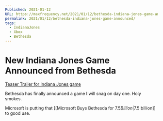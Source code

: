 ```yaml
---
Published: 2021-01-12
URL: https://maxfrequency.net/2021/01/12/bethesda-indiana-jones-game-announced/
permalink: 2021/01/12/bethesda-indiana-jones-game-announced/
tags:
  - IndianaJones
  - Xbox
  - Bethesda
---
```

# New Indiana Jones Game Announced from Bethesda

[Teaser Trailer for Indiana Jones game](https://twitter.com/bethesda/status/1349023307228704770)

Bethesda has finally announced a game I will snag on day one. Holy smokes. 

Microsoft is putting that [[Microsoft Buys Bethesda for $7.5 Billion|$7.5 billion]] to good use.
